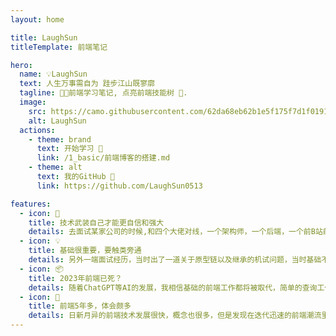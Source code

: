 ```yaml
---
layout: home

title: LaughSun
titleTemplate: 前端笔记

hero:
  name: 💡LaughSun
  text: 人生万事需自为 跬步江山既寥廓
  tagline: 📅📍前端学习笔记, 点亮前端技能树 📌.
  image:
    src: https://camo.githubusercontent.com/62da68eb62b1e5f175f7d1f0191dd89a653d7908feb22d37d4a0ab07365d6791/68747470733a2f2f6d656469612e67697068792e636f6d2f6d656469612f4d3967624264396e6244724f5475314d71782f67697068792e676966
    alt: LaughSun
  actions:
    - theme: brand
      text: 开始学习 📌
      link: /1_basic/前端博客的搭建.md
    - theme: alt
      text: 我的GitHub 📝
      link: https://github.com/LaughSun0513

features:
  - icon: 🔑
    title: 技术武装自己才能更自信和强大
    details: 去面试某家公司的时候,和四个大佬对线，一个架构师，一个后端，一个前B站前端，一个前阿里前端，在他们问我场景题和要求我改进他们产品的时候，我沉浸在技术细节里，让对方觉得我没有解决技术问题的能力，后面的结果可想而知，希望大家也能做到让自己的技术更加的强硬，这是我们技术人的底气，也要搞清楚别人需要的是你的什么能力，比如出技术方案的能力和主动掌控全局的能力，当然这是需要工作经验加持的.
  - icon: 💡
    title: 基础很重要，要触类旁通
    details: 另外一端面试经历，当时出了一道关于原型链以及继承的机试问题，当时基础不牢固，现场答题非常紧张，八股文虽多，但是恰恰这些八股文构成了我们的知识体系，要从这些八股文里面找到规律，去了解技术深层的原理，自己去实现一遍，掌握精髓，了解这些技术出现的原因，要解决的问题，适用的场景，然后去学习最基础的开发流程，API的使用和进阶的用法，渐进式提高.
  - icon: 📦
    title: 2023年前端已死？
    details: 随着ChatGPT等AI的发展，我相信基础的前端工作都将被取代，简单的查询工作可以交给这些工具来做，学会做一个Prompt工程师，提高效率对我们来说是好事，这很重要，但是为了自己不被淘汰，我们要在时代的潮流和风口里面提高自己的创造力，这是无法被取代的，软实力是我们的核心竞争力.
  - icon: 🚀
    title: 前端5年多，体会颇多
    details: 日新月异的前端技术发展很快，概念也很多，但是发现在迭代迅速的前端潮流里，我们不能随波逐流，要去学习那些不变的知识，这些知识的含金量很高，复利很高，不要浪费自己的时间和精力去学习没用的知识，扎实基础很重要，这也是我们安身立命的根本，掌握基础的前端技能，正常的开发流程，比如小程序的开发流程，Flutter的开发流程，RN/Vue/React的开发流程，都是最基本的，然后利用我们的技术结合业务去找到合适的技术选型和技术方案，达到业务收益，不要唯技术论，技术最终还是为业务服务.
---
```

